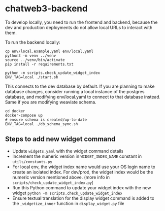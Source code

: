 # chatweb3-backend

To develop locally, you need to run the frontend and backend, because
the dev and production deployments do not allow local URLs to interact
with them.

To run the backend locally:
```
cp env/local.example.yaml env/local.yaml
python3 -m venv ../venv
source ../venv/bin/activate
pip install -r requirements.txt

python -m scripts.check_update_widget_index
ENV_TAG=local ./start.sh
```

This connects to the dev database by default. If you are planning to make
database changes, consider running a local instance of the postgres database,
and modifying env/local.yaml to connect to that database instead. Same if
you are modifying weaviate schema.
```
cd docker
docker-compose up
# ensure schema is created/up-to-date
ENV_TAG=local ./db_schema_sync.sh
```

## Steps to add new widget command
- Update `widgets.yaml` with the widget command details
- Increment the numeric version in `WIDGET_INDEX_NAME` constant in `utils/constants.py`
- For local env, the widget index name would use your OS login name to create an isolated index. For dev/prod, the widget index would be the numeric version mentioned above. (more info in `scripts/check_update_widget_index.py`)
- Run this Python command to update your widget index with the new widget `python -m scripts.check_update_widget_index`
- Ensure textual translation for the display widget command is added to the `_widgetize_inner` function in `display_widget.py` file